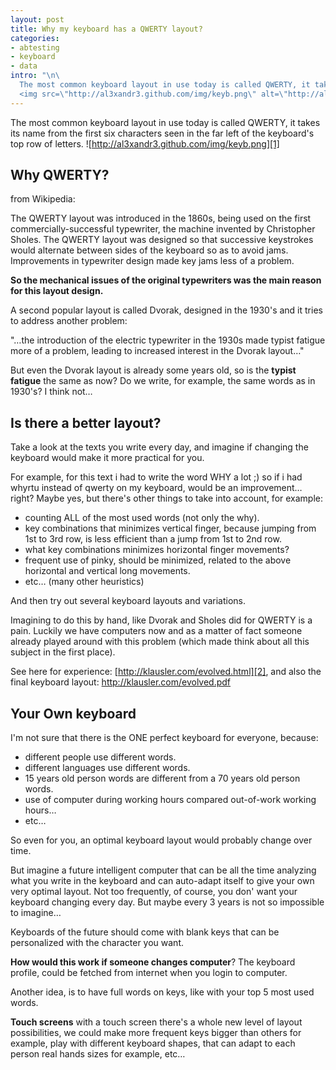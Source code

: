 ```yaml
--- 
layout: post
title: Why my keyboard has a QWERTY layout?
categories: 
- abtesting
- keyboard
- data
intro: "\n\
  The most common keyboard layout in use today is called QWERTY, it takes its name from the first six characters seen in the far left of the keyboard's top row of letters.\n\
  <img src=\"http://al3xandr3.github.com/img/keyb.png\" alt=\"http://al3xandr3.github.com/img/keyb.png\" />\n"
---
```


The most common keyboard layout in use today is called QWERTY, it takes its
name from the first six characters seen in the far left of the keyboard's top
row of letters. ![http://al3xandr3.github.com/img/keyb.png][1]

## Why QWERTY?

from Wikipedia:

The QWERTY layout was introduced in the 1860s, being used on the first
commercially-successful typewriter, the machine invented by Christopher
Sholes. The QWERTY layout was designed so that successive keystrokes would
alternate between sides of the keyboard so as to avoid jams. Improvements in
typewriter design made key jams less of a problem.

**So the mechanical issues of the original typewriters was the main reason for this layout design.**

A second popular layout is called Dvorak, designed in the 1930's and it tries
to address another problem:

"…the introduction of the electric typewriter in the 1930s made typist fatigue
more of a problem, leading to increased interest in the Dvorak layout…"

But even the Dvorak layout is already some years old, so is the **typist
fatigue** the same as now? Do we write, for example, the same words as in
1930's? I think not…

## Is there a better layout?

Take a look at the texts you write every day, and imagine if changing the
keyboard would make it more practical for you.

For example, for this text i had to write the word WHY a lot ;) so if i had
whyrtu instead of qwerty on my keyboard, would be an improvement…right? Maybe
yes, but there's other things to take into account, for example:

 * counting ALL of the most used words (not only the why). 
 * key combinations that minimizes vertical finger, because jumping from 1st to 3rd row, is less efficient than a jump from 1st to 2nd row. 
 * what key combinations minimizes horizontal finger movements? 
 * frequent use of pinky, should be minimized, related to the above horizontal and vertical long movements. 
 * etc… (many other heuristics) 

And then try out several keyboard layouts and variations.

Imagining to do this by hand, like Dvorak and Sholes did for QWERTY is a pain.
Luckily we have computers now and as a matter of fact someone already played
around with this problem (which made think about all this subject in the first
place).

See here for experience: [http://klausler.com/evolved.html][2], and also the
final keyboard layout: http://klausler.com/evolved.pdf

## Your Own keyboard

I'm not sure that there is the ONE perfect keyboard for everyone, because:

 * different people use different words. 
 * different languages use different words. 
 * 15 years old person words are different from a 70 years old person words. 
 * use of computer during working hours compared out-of-work working hours…
 * etc…

So even for you, an optimal keyboard layout would probably change over time.

But imagine a future intelligent computer that can be all the time analyzing
what you write in the keyboard and can auto-adapt itself to give your own very
optimal layout. Not too frequently, of course, you don' want your keyboard
changing every day. But maybe every 3 years is not so impossible to imagine…

Keyboards of the future should come with blank keys that can be personalized
with the character you want.

**How would this work if someone changes computer**? The keyboard profile, could be fetched from internet when you login to computer. 

Another idea, is to have full words on keys, like with your top 5 most used
words.

**Touch screens** with a touch screen there's a whole new level of layout possibilities, we could make more frequent keys bigger than others for example, play with different keyboard shapes, that can adapt to each person real hands sizes for example, etc…

   [1]: http://al3xandr3.github.com/img/keyb.png
   [2]: http://klausler.com/evolved.html

